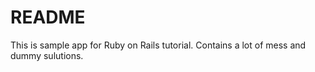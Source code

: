 # README

This is sample app for Ruby on Rails tutorial. 
Contains a lot of mess and dummy sulutions.
